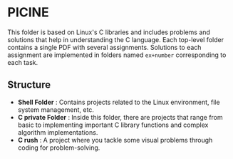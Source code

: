 # PICINE

This folder is based on Linux's C libraries and includes problems and solutions that help in understanding the C language.
Each top-level folder contains a single PDF with several assignments.
Solutions to each assignment are implemented in folders named `ex+number` corresponding to each task.

## Structure
- **Shell Folder** :
  Contains projects related to the Linux environment, file system management, etc.
- **C private Folder** :
  Inside this folder, there are projects that range from basic to implementing important C library functions and complex algorithm implementations.
- **C rush** :
  A project where you tackle some visual problems through coding for problem-solving.
